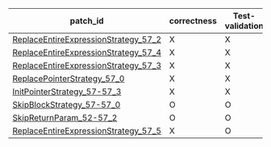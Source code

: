  | patch_id |correctness |Test-validation |NPEX-validation |
 |--- | --- | --- | --- | 
 | [ReplaceEntireExpressionStrategy_57_2](./patches/ReplaceEntireExpressionStrategy_57_2/patch.java#L57) | X | X | X | 
 | [ReplaceEntireExpressionStrategy_57_4](./patches/ReplaceEntireExpressionStrategy_57_4/patch.java#L57) | X | X | X | 
 | [ReplaceEntireExpressionStrategy_57_3](./patches/ReplaceEntireExpressionStrategy_57_3/patch.java#L57) | X | X | X | 
 | [ReplacePointerStrategy_57_0](./patches/ReplacePointerStrategy_57_0/patch.java#L57) | X | X | X | 
 | [InitPointerStrategy_57-57_3](./patches/InitPointerStrategy_57-57_3/patch.java#L57) | X | X | X | 
 | [SkipBlockStrategy_57-57_0](./patches/SkipBlockStrategy_57-57_0/patch.java#L57) | O | O | O | 
 | [SkipReturnParam_52-57_2](./patches/SkipReturnParam_52-57_2/patch.java#L53) | O | O | X | 
 | [ReplaceEntireExpressionStrategy_57_5](./patches/ReplaceEntireExpressionStrategy_57_5/patch.java#L57) | X | O | X | 
